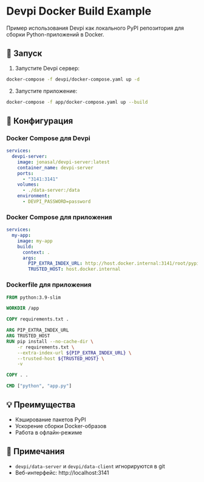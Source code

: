 # Devpi Docker Build Example

Пример использования Devpi как локального PyPI репозитория для сборки Python-приложений в Docker.

## 🚀 Запуск

1. Запустите Devpi сервер:
```bash
docker-compose -f devpi/docker-compose.yaml up -d
```

2. Запустите приложение:
```bash
docker-compose -f app/docker-compose.yaml up --build
```

## 🔧 Конфигурация

### Docker Compose для Devpi
```yaml
services:
  devpi-server:
    image: jonasal/devpi-server:latest
    container_name: devpi-server
    ports:
      - "3141:3141"
    volumes:
      - ./data-server:/data
    environment:
      - DEVPI_PASSWORD=password
```

### Docker Compose для приложения
```yaml
services:
  my-app:
    image: my-app
    build:
      context: .
      args:
        PIP_EXTRA_INDEX_URL: http://host.docker.internal:3141/root/pypi
        TRUSTED_HOST: host.docker.internal
```

### Dockerfile для приложения
```dockerfile
FROM python:3.9-slim

WORKDIR /app

COPY requirements.txt .

ARG PIP_EXTRA_INDEX_URL
ARG TRUSTED_HOST
RUN pip install --no-cache-dir \
    -r requirements.txt \
    --extra-index-url ${PIP_EXTRA_INDEX_URL} \
    --trusted-host ${TRUSTED_HOST} \
    -v

COPY . .

CMD ["python", "app.py"]
```

## 💡 Преимущества

- Кэширование пакетов PyPI
- Ускорение сборки Docker-образов
- Работа в офлайн-режиме

## 📝 Примечания

- `devpi/data-server` и `devpi/data-client` игнорируются в git
- Веб-интерфейс: http://localhost:3141
